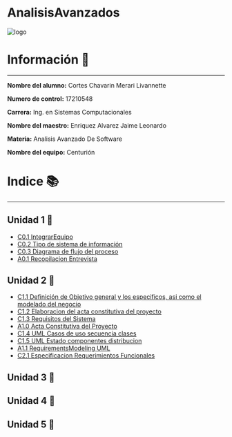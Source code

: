 # AnalisisAvanzados
![logo](https://user-images.githubusercontent.com/79494588/108807736-fea99d80-7559-11eb-9c3e-ee01c1e5d864.png)
# Información :file_folder:
---
 **Nombre del alumno:**  Cortes Chavarin Merari Livannette

 **Numero de control:**  17210548

 **Carrera:**  Ing. en Sistemas Computacionales

 **Nombre del maestro:**  Enriquez Alvarez Jaime Leonardo 

**Materia:**  Analisis Avanzado De Software

**Nombre del equipo:** Centurión 

# Indice :books:
---
## Unidad 1 :blue_book:

- [C0.1 IntegrarEquipo](https://github.com/Merari-Cortes/AnalisisAvanzados/blob/5697c1ac5d95ef4f5f12ec053137d3f80d257eac/docs/C0.1_IntegrarEquiposdeTrabajo_CortesChavarinMerariLivannette.pdf)
- [C0.2  Tipo de sistema de información](https://github.com/Merari-Cortes/AnalisisAvanzados/blob/main/docs/C0.2%20_Tipo_de_sistema_de_informaci%C3%B3n_MerariCortes.md)
- [C0.3 Diagrama de flujo del proceso](https://github.com/Merari-Cortes/AnalisisAvanzados/blob/main/docs/C0.3_Diagrama_de_flujo_del_proceso.md)
- [A0.1 Recopilacion Entrevista](https://github.com/Merari-Cortes/AnalisisAvanzados/blob/main/docs/A0.1_Recopilacion_Entrevista.md)
## Unidad 2 :orange_book:
- [C1.1 Definición de Objetivo general y los especificos, asi como el modelado del negocio](https://github.com/Merari-Cortes/AnalisisAvanzados/blob/main/docs/C1.1_Definici%C3%B3n%20_de_Objetivo_general_y_los_especificos.md)
- [C1.2 Elaboracion del acta constitutiva del proyecto](https://github.com/Merari-Cortes/AnalisisAvanzados/blob/main/docs/C1.2_Elaboracion_del_acta_constitutiva_del_proyecto.md)
- [C1.3 Requisitos del Sistema](https://github.com/Merari-Cortes/AnalisisAvanzados/blob/main/docs/C1.3_Requisitos_del_Sistema.md)
- [A1.0 Acta Constitutiva del Proyecto](https://github.com/Merari-Cortes/AnalisisAvanzados/blob/main/docs/A1.0_Acta_Constitutiva_del_Proyecto.md)
- [C1.4 UML Casos de uso secuencia clases](https://github.com/Merari-Cortes/AnalisisAvanzados/blob/main/docs/C1.4_UML_Casos_de_uso_secuencia_clases.md)
- [C1.5 UML Estado componentes distribucion](https://github.com/Merari-Cortes/AnalisisAvanzados/blob/main/docs/C1.5_UML_Estado_componentes_distribucion.md)
- [A1.1 RequirementsModeling UML](https://github.com/Merari-Cortes/AnalisisAvanzados/blob/main/docs/A1.1_RequirementsModeling_UML.md)
- [C2.1 Especificacion Requerimientos Funcionales](https://github.com/Merari-Cortes/AnalisisAvanzados/blob/main/docs/C2.1_EspecificacionRequerimientos_Funcionales.md)

## Unidad 3 :green_book:
## Unidad 4 :ledger:
## Unidad 5 :closed_book:
